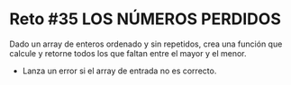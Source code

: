# Reto #35 LOS NÚMEROS PERDIDOS

Dado un array de enteros ordenado y sin repetidos, crea una función que calcule y retorne todos los que faltan entre el mayor y el menor.

* Lanza un error si el array de entrada no es correcto.
